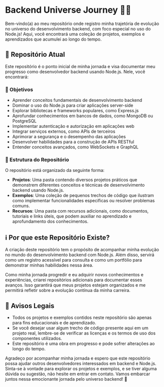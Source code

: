 # Backend Universe Journey 🚀🌌

Bem-vindo(a) ao meu repositório onde registro minha trajetória de evolução no universo do desenvolvimento backend, com foco especial no uso do Node.js! Aqui, você encontrará uma coleção de projetos, exemplos e aprendizados que acumulei ao longo do tempo.

## 📁 Repositório Atual

Este repositório é o ponto inicial de minha jornada e visa documentar meu progresso como desenvolvedor backend usando Node.js. Nele, você encontrará:

### 🎯 Objetivos

- Aprender conceitos fundamentais de desenvolvimento backend
- Dominar o uso do Node.js para criar aplicações server-side
- Explorar bibliotecas e frameworks populares, como Express.js
- Aprofundar conhecimentos em bancos de dados, como MongoDB ou PostgreSQL
- Implementar autenticação e autorização em aplicações web
- Integrar serviços externos, como APIs de terceiros
- Aprimorar a segurança e o desempenho das aplicações
- Desenvolver habilidades para a construção de APIs RESTful
- Entender conceitos avançados, como WebSockets e GraphQL

### 📂 Estrutura do Repositório

O repositório está organizado da seguinte forma:

- **Projetos**: Uma pasta contendo diversos projetos práticos que demonstrem diferentes conceitos e técnicas de desenvolvimento backend usando Node.js.
- **Exemplos**: Uma coleção de pequenos trechos de código que ilustram como implementar funcionalidades específicas ou resolver problemas comuns.
- **Recursos**: Uma pasta com recursos adicionais, como documentos, tutoriais e links úteis, que podem auxiliar no aprendizado e aprofundamento dos conhecimentos.

## ℹ️ Por que este Repositório Existe?

A criação deste repositório tem o propósito de acompanhar minha evolução no mundo do desenvolvimento backend com Node.js. Além disso, servirá como um registro acessível para consulta e como um portfólio para demonstrar minhas habilidades nessa área.

Como minha jornada progredir e eu adquirir novos conhecimentos e experiências, criarei repositórios adicionais para documentar esses avanços. Isso garantirá que meus projetos estejam organizados e me permitirá refletir sobre a evolução contínua da minha carreira.

## 📝 Avisos Legais

- Todos os projetos e exemplos contidos neste repositório são apenas para fins educacionais e de aprendizado.
- Se você desejar usar algum trecho de código presente aqui em um projeto real, lembre-se de verificar as licenças e os termos de uso dos componentes utilizados.
- Este repositório é uma obra em progresso e pode sofrer alterações ao longo do tempo.

Agradeço por acompanhar minha jornada e espero que este repositório possa ajudar outros desenvolvedores interessados em backend e Node.js. Sinta-se à vontade para explorar os projetos e exemplos, e se tiver alguma dúvida ou sugestão, não hesite em entrar em contato. Vamos embarcar juntos nessa emocionante jornada pelo universo backend! 🌟
